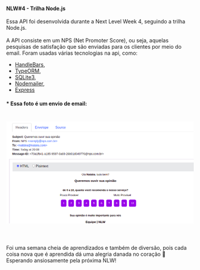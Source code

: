 #### NLW#4 - Trilha Node.js

 Essa API foi desenvolvida durante a Next Level Week 4, seguindo a trilha Node.js. <br /><br />
A API consiste em um NPS (Net Promoter Score), ou seja, aquelas pesquisas de satisfação que são enviadas para os clientes por meio do email. Foram usadas várias tecnologias na api, como:
- [HandleBars](https://handlebarsjs.com),
- [TypeORM](https://typeorm.io/#/),
- [SQLite3](https://www.sqlite.org/index.html),
- [Nodemailer](https://nodemailer.com/about/),
- [Express](https://expressjs.com/pt-br/)

#### * Essa foto é um envio de email:

<h1 align="center">
<img alt="Foto do projeto" title="#NextLevelWeek4" src="./ProjectPicture/nlw4.png"/>
</h1>
<br/>

Foi uma semana cheia de aprendizados e também de diversão, pois cada coisa nova que é aprendida dá uma alegria danada no coração 🥰
<br/>
Esperando ansiosamente pela próxima NLW!